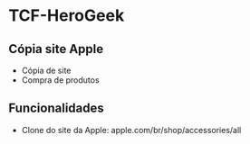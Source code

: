 # TCF-HeroGeek

## Cópia site Apple

  - Cópia de site
  - Compra de produtos

## Funcionalidades

  - Clone do site da Apple: apple.com/br/shop/accessories/all
